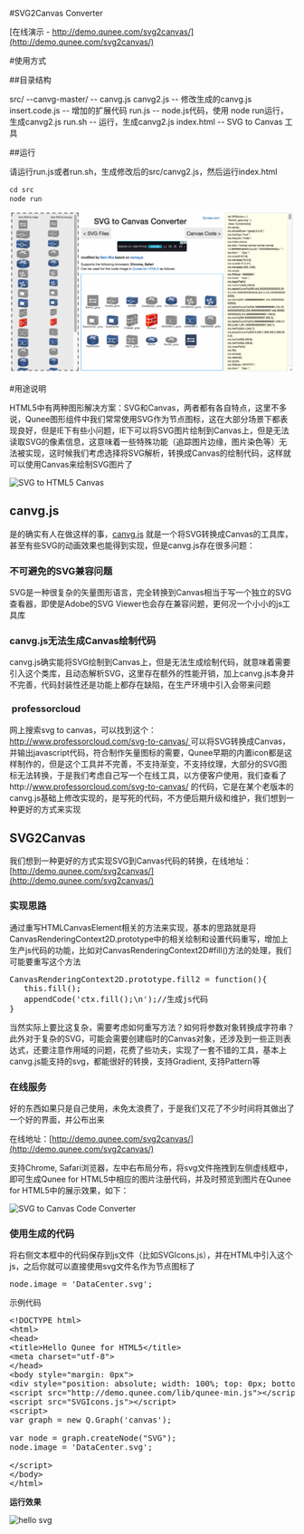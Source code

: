 #SVG2Canvas Converter

[在线演示 - http://demo.qunee.com/svg2canvas/](http://demo.qunee.com/svg2canvas/)

#使用方式

##目录结构

src/
  --canvg-master/ -- canvg.js
  canvg2.js -- 修改生成的canvg.js
  insert.code.js -- 增加的扩展代码
  run.js -- node.js代码，使用 node run运行，生成canvg2.js
  run.sh -- 运行，生成canvg2.js
index.html -- SVG to Canvas 工具

##运行

请运行run.js或者run.sh，生成修改后的src/canvg2.js，然后运行index.html
```
cd src
node run
```

![SVG to HTML5 Canvas](image/Screen-Shot-2015-04-30-at-6.16.41-PM-1024x581.png)

#用途说明

HTML5中有两种图形解决方案：SVG和Canvas，两者都有各自特点，这里不多说，Qunee图形组件中我们常常使用SVG作为节点图标，这在大部分场景下都表现良好，但是IE下有些小问题，IE下可以将SVG图片绘制到Canvas上，但是无法读取SVG的像素信息，这意味着一些特殊功能（追踪图片边缘，图片染色等）无法被实现，这时候我们考虑选择将SVG解析，转换成Canvas的绘制代码，这样就可以使用Canvas来绘制SVG图片了

![SVG to HTML5 Canvas](http://blog.qunee.com/wp-content/uploads/2015/04/Screen-Shot-2015-04-30-at-6.48.15-PM-1024x567.png)

## canvg.js

是的确实有人在做这样的事，[canvg.js](https://github.com/gabelerner/canvg) 就是一个将SVG转换成Canvas的工具库，甚至有些SVG的动画效果也能得到实现，但是canvg.js存在很多问题：

### 不可避免的SVG兼容问题

SVG是一种很复杂的矢量图形语言，完全转换到Canvas相当于写一个独立的SVG查看器，即使是Adobe的SVG Viewer也会存在兼容问题，更何况一个小小的js工具库

### canvg.js无法生成Canvas绘制代码

canvg.js确实能将SVG绘制到Canvas上，但是无法生成绘制代码，就意味着需要引入这个类库，且动态解析SVG，这里存在额外的性能开销，加上canvg.js本身并不完善，代码封装性还是功能上都存在缺陷，在生产环境中引入会带来问题

###  professorcloud

网上搜索svg to canvas，可以找到这个：[http://www.professorcloud.com/svg-to-canvas/ ](http://www.professorcloud.com/svg-to-canvas/)可以将SVG转换成Canvas，并输出javascript代码，符合制作矢量图标的需要，Qunee早期的内置icon都是这样制作的，但是这个工具并不完善，不支持渐变，不支持纹理，大部分的SVG图标无法转换，于是我们考虑自己写一个在线工具，以方便客户使用，我们查看了http://www.professorcloud.com/svg-to-canvas/ 的代码，它是在某个老版本的canvg.js基础上修改实现的，是写死的代码，不方便后期升级和维护，我们想到一种更好的方式来实现

## SVG2Canvas

我们想到一种更好的方式实现SVG到Canvas代码的转换，在线地址：[http://demo.qunee.com/svg2canvas/](http://demo.qunee.com/svg2canvas/)

### 实现思路

通过重写HTMLCanvasElement相关的方法来实现，基本的思路就是将CanvasRenderingContext2D.prototype中的相关绘制和设置代码重写，增加上生产js代码的功能，比如对CanvasRenderingContext2D#fill()方法的处理，我们可能要重写这个方法
<pre class="prettyprint">CanvasRenderingContext2D.prototype.fill2 = function(){
   this.fill();
   appendCode('ctx.fill();\n');//生成js代码
}</pre>
当然实际上要比这复杂，需要考虑如何重写方法？如何将参数对象转换成字符串？此外对于复杂的SVG，可能会需要创建临时的Canvas对象，还涉及到一些正则表达式，还要注意作用域的问题，花费了些功夫，实现了一套不错的工具，基本上canvg.js能支持的svg，都能很好的转换，支持Gradient, 支持Pattern等

### 在线服务

好的东西如果只是自己使用，未免太浪费了，于是我们又花了不少时间将其做出了一个好的界面，并公布出来

在线地址：[http://demo.qunee.com/svg2canvas/](http://demo.qunee.com/svg2canvas/)

支持Chrome, Safari浏览器，左中右布局分布，将svg文件拖拽到左侧虚线框中，即可生成Qunee for HTML5中相应的图片注册代码，并及时预览到图片在Qunee for HTML5中的展示效果，如下：

![SVG to Canvas Code Converter](http://blog.qunee.com/wp-content/uploads/2015/04/Screen-Shot-2015-04-30-at-6.16.41-PM-1024x581.png)

### 使用生成的代码

将右侧文本框中的代码保存到js文件（比如SVGIcons.js），并在HTML中引入这个js，之后你就可以直接使用svg文件名作为节点图标了
<pre class="prettyprint">node.image = 'DataCenter.svg';
</pre>
示例代码
<pre class="prettyprint">&lt;!DOCTYPE html&gt;
&lt;html&gt;
&lt;head&gt;
&lt;title&gt;Hello Qunee for HTML5&lt;/title&gt;
&lt;meta charset="utf-8"&gt;
&lt;/head&gt;
&lt;body style="margin: 0px"&gt;
&lt;div style="position: absolute; width: 100%; top: 0px; bottom: 0px;" id="canvas"&gt;&lt;/div&gt;
&lt;script src="http://demo.qunee.com/lib/qunee-min.js"&gt;&lt;/script&gt;
&lt;script src="SVGIcons.js"&gt;&lt;/script&gt;
&lt;script&gt;
var graph = new Q.Graph('canvas');

var node = graph.createNode("SVG");
node.image = 'DataCenter.svg';

&lt;/script&gt;
&lt;/body&gt;
&lt;/html&gt;
</pre>
**运行效果**

![hello svg](http://blog.qunee.com/wp-content/uploads/2015/04/Screen-Shot-2015-04-30-at-5.35.31-PM.png)